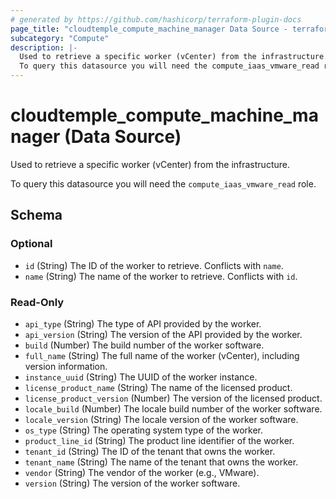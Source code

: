 ```yaml
---
# generated by https://github.com/hashicorp/terraform-plugin-docs
page_title: "cloudtemple_compute_machine_manager Data Source - terraform-provider-cloudtemple"
subcategory: "Compute"
description: |-
  Used to retrieve a specific worker (vCenter) from the infrastructure.
  To query this datasource you will need the compute_iaas_vmware_read role.
---
```


# cloudtemple_compute_machine_manager (Data Source)

Used to retrieve a specific worker (vCenter) from the infrastructure.

To query this datasource you will need the `compute_iaas_vmware_read` role.



<!-- schema generated by tfplugindocs -->
## Schema

### Optional

- `id` (String) The ID of the worker to retrieve. Conflicts with `name`.
- `name` (String) The name of the worker to retrieve. Conflicts with `id`.

### Read-Only

- `api_type` (String) The type of API provided by the worker.
- `api_version` (String) The version of the API provided by the worker.
- `build` (Number) The build number of the worker software.
- `full_name` (String) The full name of the worker (vCenter), including version information.
- `instance_uuid` (String) The UUID of the worker instance.
- `license_product_name` (String) The name of the licensed product.
- `license_product_version` (Number) The version of the licensed product.
- `locale_build` (Number) The locale build number of the worker software.
- `locale_version` (String) The locale version of the worker software.
- `os_type` (String) The operating system type of the worker.
- `product_line_id` (String) The product line identifier of the worker.
- `tenant_id` (String) The ID of the tenant that owns the worker.
- `tenant_name` (String) The name of the tenant that owns the worker.
- `vendor` (String) The vendor of the worker (e.g., VMware).
- `version` (String) The version of the worker software.


